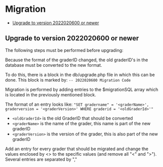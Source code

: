 <h1>Migration</h1>

- [Upgrade to version 2022020600 or newer](#upgrade-to-version-2022020600-or-newer)

## Upgrade to version 2022020600 or newer

The following steps must be performed before upgrading:

Because the format of the graderID changed, the old graderID's in the database must be converted to the new format. 

To do this, there is a block in the db/upgrade.php file in which this can be done.
This block is marked by: ```-- 2022020600 Migration Code```

Migration is performed by adding entries to the $migrationSQL array which is located in the previously mentioned block.

The format of an entry looks like: ```"SET gradername" = '<graderName>', graderversion = '<graderVersion>' WHERE graderid = '<oldGraderId>'"```
- ```<oldGraderId>``` is the old GraderID that should be converted
- ```<graderName>``` is the name of the grader, this name is part of the new graderID
- ```<graderVersion>``` is the version of the grader, this is also part of the new graderID

Add an entry for every grader that should be migrated and change the values enclosed by <> to the specific values (and remove all "<" and ">"). 
Several entries are separated by ","

